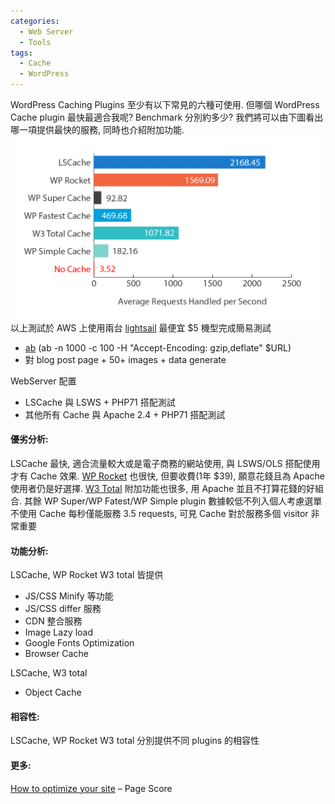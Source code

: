 ```yaml
---
categories:
  - Web Server
  - Tools
tags:
  - Cache
  - WordPress
---
```

WordPress Caching Plugins 至少有以下常見的六種可使用. 但哪個 WordPress Cache plugin 最快最適合我呢? Benchmark 分別約多少? 我們將可以由下圖看出哪一項提供最快的服務, 同時也介紹附加功能. ![](/assets/images/cache-compare-1024x597.png) 以上測試於 AWS 上使用兩台 [lightsail](https://aws.amazon.com/lightsail/) 最便宜 $5 機型完成簡易測試

*   [ab](https://httpd.apache.org/docs/2.4/programs/ab.html) (ab -n 1000 -c 100 -H "Accept-Encoding: gzip,deflate" $URL)
*   對 blog post page + 50+ images + data generate

WebServer 配置

*   LSCache 與 LSWS + PHP71 搭配測試
*   其他所有 Cache 與 Apache 2.4 + PHP71 搭配測試

#### 優劣分析:

LSCache 最快, 適合流量較大或是電子商務的網站使用, 與 LSWS/OLS 搭配使用才有 Cache 效果. [WP Rocket](https://wp-rocket.me/) 也很快, 但要收費(1年 $39), 願意花錢且為 Apache 使用者仍是好選擇. [W3 Total](https://wordpress.org/plugins/w3-total-cache/) 附加功能也很多, 用 Apache 並且不打算花錢的好組合. 其餘 WP Super/WP Fatest/WP Simple plugin 數據較低不列入個人考慮選單 不使用 Cache 每秒僅能服務 3.5 requests, 可見 Cache 對於服務多個 visitor 非常重要

#### 功能分析:

LSCache, WP Rocket W3 total 皆提供

*   JS/CSS Minify 等功能
*   JS/CSS differ 服務
*   CDN 整合服務
*   Image Lazy load
*   Google Fonts Optimization
*   Browser Cache

LSCache, W3 total

*   Object Cache

#### 相容性:

LSCache, WP Rocket W3 total 分別提供不同 plugins 的相容性

#### 更多:

[How to optimize your site](https://code-egg.github.io/application/optimize-page-score/) – Page Score
